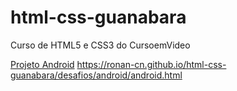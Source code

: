 # html-css-guanabara
 Curso de HTML5 e CSS3 do CursoemVideo
 
 <a href="https://ronan-cn.github.io/html-css-guanabara/desafios/android/android.html">Projeto Android</a>
 https://ronan-cn.github.io/html-css-guanabara/desafios/android/android.html
